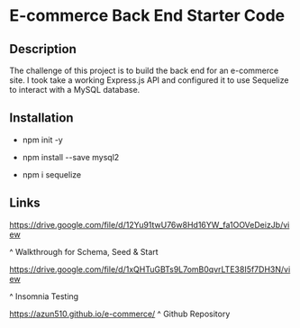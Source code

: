# E-commerce Back End Starter Code

## Description

The challenge of this project is to build the back end for an e-commerce site. I took take a working Express.js API and configured it to use Sequelize to interact with a MySQL database. 
  
## Installation 

  * npm init -y
  
  * npm install --save mysql2
  
  * npm i sequelize

## Links
https://drive.google.com/file/d/12Yu91twU76w8Hd16YW_fa1OOVeDeizJb/view

^ Walkthrough for Schema, Seed & Start

https://drive.google.com/file/d/1xQHTuGBTs9L7omB0qvrLTE38I5f7DH3N/view

^ Insomnia Testing 

https://azun510.github.io/e-commerce/
^ Github Repository
